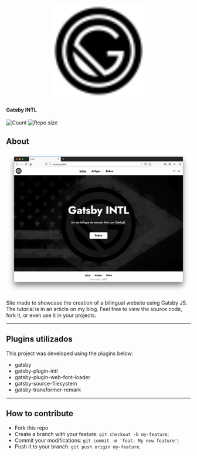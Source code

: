 <h1 align="center">
    <img alt="Logo" title="Logo" src="static/svg/logo.svg" width="250px" />
</h1>

#### Gatsby INTL

![Count](https://img.shields.io/github/languages/count/elvessousa/gatsby-intl)
![Repo size](https://img.shields.io/github/repo-size/elvessousa/gatsby-intl)

## About

![Screenshot](.github/screenshot.png)

Site made to showcase the creation of a bilingual website using Gatsby
JS. The tutorial is in an article on my blog. Feel free to view
the source code, fork it, or even use it in your projects.

---

## Plugins utilizados

This project was developed using the plugins below:

- gatsby
- gatsby-plugin-intl
- gatsby-plugin-web-font-loader
- gatsby-source-filesystem
- gatsby-transformer-remark

---

## How to contribute

- Fork this repo
- Create a branch with your feature: `git checkout -b my-feature`;
- Commit your modifications: `git commit -m 'feat: My new feature'`;
- Push it to your branch: `git push origin my-feature`.
